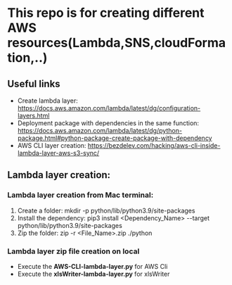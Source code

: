 # This repo is for creating different AWS resources(Lambda,SNS,cloudFormation,..)
## Useful links
* Create lambda layer: https://docs.aws.amazon.com/lambda/latest/dg/configuration-layers.html
* Deployment package with dependencies in the same function: https://docs.aws.amazon.com/lambda/latest/dg/python-package.html#python-package-create-package-with-dependency
* AWS CLI layer creation: https://bezdelev.com/hacking/aws-cli-inside-lambda-layer-aws-s3-sync/

## Lambda layer creation:
### Lambda layer creation from Mac terminal:
1. Create a folder: mkdir -p python/lib/python3.9/site-packages
2. Install the dependency: pip3 install <Dependency_Name> --target python/lib/python3.9/site-packages
3. Zip the folder: zip -r <File_Name>.zip ./python  

### Lambda layer zip file creation on local
* Execute the **AWS-CLI-lambda-layer.py** for AWS Cli
* Execute the **xlsWriter-lambda-layer.py** for xlsWriter
